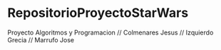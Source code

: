 # RepositorioProyectoStarWars
Proyecto Algoritmos y Programacion // Colmenares Jesus // Izquierdo Grecia // Marrufo Jose
